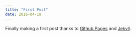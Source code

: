 ```yaml
---
title: "First Post"
date: 2016-04-19
---
```


Finally making a first post thanks to [Github Pages](https://pages.github.com/) and [Jekyll](https://jekyllrb.com).
